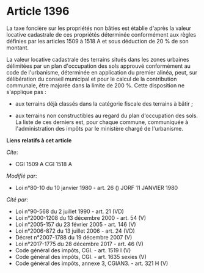 # Article 1396

La taxe foncière sur les propriétés non bâties est établie d'après la valeur locative cadastrale de ces propriétés déterminée
conformément aux règles définies par les articles 1509 à 1518 A et sous déduction de 20 % de son montant.

La valeur locative cadastrale des terrains situés dans les zones urbaines délimitées par un plan d'occupation des sols
approuvé conformément au code de l'urbanisme, déterminée en application du premier alinéa, peut, sur délibération du conseil
municipal et pour le calcul de la contribution communale, être majorée dans la limite de 200 %. Cette disposition ne
s'applique pas :

- aux terrains déjà classés dans la catégorie fiscale des terrains à bâtir ;

- aux terrains non constructibles au regard du plan d'occupation des sols. La liste de ces derniers est, pour chaque commune,
communiquée à l'administration des impôts par le ministère chargé de l'urbanisme.

**Liens relatifs à cet article**

_Cite_:

  - CGI 1509 A CGI 1518 A

_Modifié par_:

  - Loi n°80-10 du 10 janvier 1980 - art. 26 () JORF 11 JANVIER 1980

_Cité par_:

  - Loi n°90-568 du 2 juillet 1990 - art. 21 (VD)
  - Loi n°2000-1208 du 13 décembre 2000 - art. 54 (V)
  - Loi n°2005-157 du 23 février 2005 - art. 146 (V)
  - Loi n°2006-872 du 13 juillet 2006 - art. 24 (VD)
  - Décret n°2007-1788 du 19 décembre 2007 (V)
  - Loi n°2017-1775 du 28 décembre 2017 - art. 46 (V)
  - Code général des impôts, CGI. - art. 1519 I (V)
  - Code général des impôts, CGI. - art. 1635 sexies (V)
  - Code général des impôts, annexe 3, CGIAN3. - art. 321 H (V)
